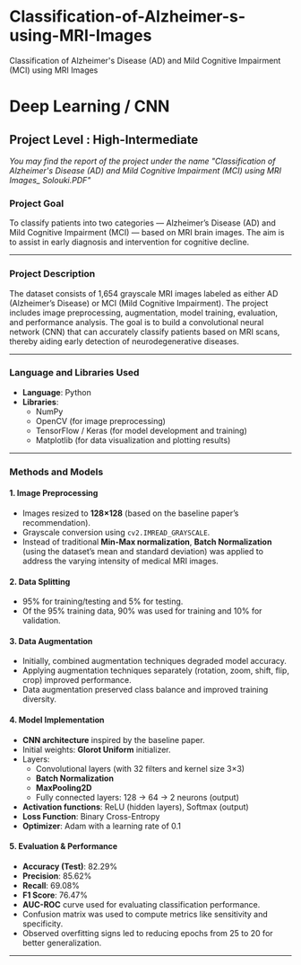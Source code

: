 # Classification-of-Alzheimer-s-using-MRI-Images
Classification of Alzheimer's Disease (AD) and Mild Cognitive Impairment (MCI) using MRI Images


# Deep Learning / CNN
## Project Level : High-Intermediate 
*You may find the report of the project under the name "Classification of Alzheimer's Disease (AD) and Mild Cognitive Impairment (MCI) using MRI Images_ Solouki.PDF"*

### Project Goal
To classify patients into two categories — Alzheimer’s Disease (AD) and Mild Cognitive Impairment (MCI) — based on MRI brain images. The aim is to assist in early diagnosis and intervention for cognitive decline.

---

### **Project Description**  
The dataset consists of 1,654 grayscale MRI images labeled as either AD (Alzheimer’s Disease) or MCI (Mild Cognitive Impairment). The project includes image preprocessing, augmentation, model training, evaluation, and performance analysis. The goal is to build a convolutional neural network (CNN) that can accurately classify patients based on MRI scans, thereby aiding early detection of neurodegenerative diseases.

---

### **Language and Libraries Used**  
- **Language**: Python  
- **Libraries**:  
  - NumPy  
  - OpenCV (for image preprocessing)  
  - TensorFlow / Keras (for model development and training)  
  - Matplotlib (for data visualization and plotting results)

---

### **Methods and Models**

#### **1. Image Preprocessing**
- Images resized to **128×128** (based on the baseline paper’s recommendation).
- Grayscale conversion using `cv2.IMREAD_GRAYSCALE`.
- Instead of traditional **Min-Max normalization**, **Batch Normalization** (using the dataset’s mean and standard deviation) was applied to address the varying intensity of medical MRI images.

#### **2. Data Splitting**
- 95% for training/testing and 5% for testing.
- Of the 95% training data, 90% was used for training and 10% for validation.

#### **3. Data Augmentation**
- Initially, combined augmentation techniques degraded model accuracy.
- Applying augmentation techniques separately (rotation, zoom, shift, flip, crop) improved performance.
- Data augmentation preserved class balance and improved training diversity.

#### **4. Model Implementation**
- **CNN architecture** inspired by the baseline paper.
- Initial weights: **Glorot Uniform** initializer.
- Layers:
  - Convolutional layers (with 32 filters and kernel size 3×3)
  - **Batch Normalization**
  - **MaxPooling2D**
  - Fully connected layers: 128 → 64 → 2 neurons (output)
- **Activation functions**: ReLU (hidden layers), Softmax (output)
- **Loss Function**: Binary Cross-Entropy  
- **Optimizer**: Adam with a learning rate of 0.1  

#### **5. Evaluation & Performance**
- **Accuracy (Test)**: 82.29%  
- **Precision**: 85.62%  
- **Recall**: 69.08%  
- **F1 Score**: 76.47%  
- **AUC-ROC** curve used for evaluating classification performance.
- Confusion matrix was used to compute metrics like sensitivity and specificity.
- Observed overfitting signs led to reducing epochs from 25 to 20 for better generalization.

---
